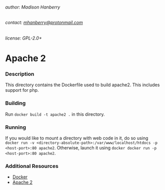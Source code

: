 ###### author: Madison Hanberry
###### contact: mhanberry@protonmail.com
###### license: GPL-2.0+
# Apache 2
### Description
This directory contains the Dockerfile used to build apache2. This includes support for php.
### Building
Run `docker build -t apache2 .` in this directory.
### Running
If you would like to mount a directory with web code in it, do so using `docker run -v <directory-absolute-path>:/var/www/localhost/htdocs -p <host-port>:80 apache2`. Otherwise, launch it using `docker docker run -p <host-port>:80 apache2`.
### Additional Resources
* [Docker](https://www.docker.com)
* [Apache 2](https://www.httpd.apache.org/docs)
